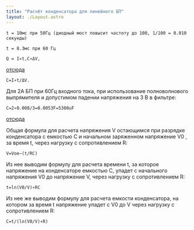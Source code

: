```yaml
---
title: "Расчёт конденсатора для линейного БП"
layout: ./Layout.astro
---
```


```
t = 10мс при 50Гц (диодный мост повысит частоту до 100, 1/100 = 0.010 секунды)

t = 8.3мс при 60 Гц

Q = I∗t,C∗ΔV,
```

[отсюда](http://www.electro-tech-online.com/threads/how-to-calculate-the-value-of-a-smoothing-capacitor.106374/)

```
C=I∗t/ΔV.
```

Для 2А БП при 60Гц входного тока, при использование полноволнового выпрямителя и допустимом падении напряжения на 3 В в фильтре:

```
C=2∗0.008/3=0.0053F=5300uF
```

[отсюда](http://www.schoolphysics.co.uk/age16-19/Electricity%20and%20magnetism/Electrostatics/text/Capacitor_charge_and_discharge_mathematics/index.html)


Общая формула для расчета напряжения V остающимся при разрядке конденсатора с емкостью C и начальном заряженном напряжение V0 , за время t, через нагрузку с сопротивлением R:

```
V=Voe−(t/RC)
```

Из нее выводим формулу для расчета времени t, за которое напряжение на конденсаторе емкостью C, упадет с начального напряжения V0 до напряжение V, через нагрузку с сопротивлением R:

```
t=ln(V0/V)∗RC
```

Из нее же выводим формулу для расчета емкости конденсатора, на котором за время t напряжение упадет с V0 до V через нагрузку с сопротивлением R:

```
C=t/(ln(V0/V)∗R)
```